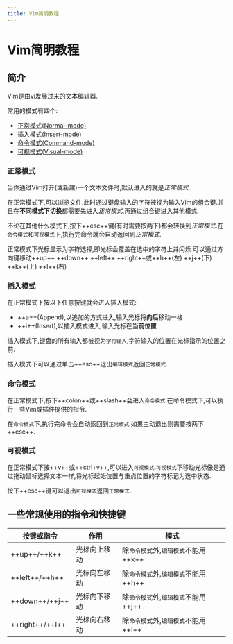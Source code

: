 ```yaml
---
title: Vim简明教程
---
```

# Vim简明教程
## 简介
Vim是由vi发展过来的文本编辑器.

常用的模式有四个:

- [正常模式(Normal-mode)](#正常模式)
- [插入模式(Insert-mode)](#插入模式)
- [命令模式(Command-mode)](#命令模式)
- [可视模式(Visual-mode)](#可视模式)

### 正常模式
当你通过Vim打开(或新建)一个文本文件时,默认进入的就是*正常模式*.

在正常模式下,可以浏览文件.此时通过键盘输入的字符被视为输入Vim的组合键.并且在**不同模式下切换**都需要先进入*正常模式*,再通过组合键进入其他模式.

不论在其他什么模式下,按下++esc++键(有时需要按两下)都会转换到*正常模式*.在`命令模式`和`可视模式`下,执行完命令就会自动返回到*正常模式*.

正常模式下光标显示为字符选择,即光标会覆盖在选中的字符上并闪烁.可以通过方向键移动++up++ ++down++ ++left++ ++right++或++h++(左) ++j++(下) ++k++(上) ++l++(右)

### 插入模式
在正常模式下按以下任意按键就会进入插入模式:

- ++a++(Append),以追加的方式进入,输入光标将**向后**移动一格
- ++i++(Insert),以插入模式进入,输入光标在**当前位置**

插入模式下,键盘的所有输入都被视为`字符输入`,字符输入的位置在光标指示的位置之前.

插入模式下可以通过单击++esc++退出`编辑模式`返回`正常模式`.

### 命令模式
在正常模式下,按下++colon++或++slash++会进入`命令模式`.在命令模式下,可以执行一些Vim或插件提供的指令.

在`命令模式`下,执行完命令会自动返回到`正常模式`,如果主动退出则需要按两下++esc++.

### 可视模式
在正常模式下按++v++或++ctrl+v++,可以进入`可视模式`.`可视模式`下移动光标像是通过拖动鼠标选择文本一样,将光标起始位置与重点位置的字符标记为选中状态.

按下++esc++键可以退出`可视模式`返回`正常模式`.

## 一些常规使用的指令和快捷键

|按键或指令|作用|模式|
|---|---|---|
|++up++/++k++|光标向上移动|除`命令模式`外,`编辑模式`不能用++k++|
|++left++/++h++|光标向左移动|除`命令模式`外,`编辑模式`不能用++h++|
|++down++/++j++|光标向下移动|除`命令模式`外,`编辑模式`不能用++j++|
|++right++/++l++|光标向右移动|除`命令模式`外,`编辑模式`不能用++l++|